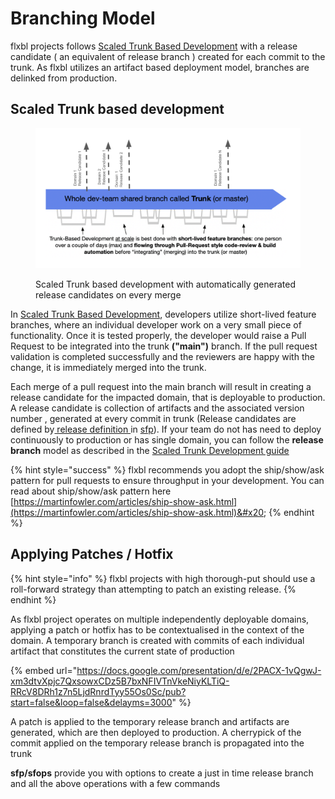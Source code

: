 # Branching Model

flxbl projects follows   [Scaled Trunk Based Development](https://trunkbaseddevelopment.com/) with a release candidate ( an equivalent of release branch ) created for each commit to the trunk. As flxbl utilizes an artifact based deployment model,   branches are delinked from production.

## Scaled Trunk based development

<figure><img src="../../.gitbook/assets/image (13).png" alt=""><figcaption><p>Scaled Trunk based development with automatically generated release candidates on every merge</p></figcaption></figure>

In [Scaled Trunk Based Development](https://trunkbaseddevelopment.com), developers utilize short-lived feature branches, where an individual developer work on a very small piece of functionality. Once it is tested properly, the developer would raise a Pull Request to be integrated into the trunk **("main")** branch. If the pull request validation is completed successfully and the reviewers are happy with the change, it is immediately merged into the trunk.

Each merge of a pull request into the main branch will result in creating a release candidate for the impacted domain, that is deployable to production. A release candidate is collection of artifacts and the associated version number , generated at every commit  in trunk (Release candidates are defined by[ release definition ](https://docs.flxbl.io/sfp/releasing-artifacts/release-definitions) in [sfp](https://docs.flxbl.io/sfp/)). If your team do not has need to deploy continuously  to production or has single domain, you can follow the **release branch** model as described in the [Scaled Trunk Development guide](https://trunkbaseddevelopment.com/branch-for-release/)

{% hint style="success" %}
flxbl recommends you adopt the ship/show/ask pattern for pull requests to ensure throughput in your development. You can read about ship/show/ask pattern here [https://martinfowler.com/articles/ship-show-ask.html](https://martinfowler.com/articles/ship-show-ask.html)&#x20;
{% endhint %}

## Applying Patches / Hotfix&#x20;

{% hint style="info" %}
flxbl projects with high thorough-put should use a roll-forward strategy than attempting to patch an existing release.&#x20;
{% endhint %}

As flxbl project operates on multiple independently deployable domains, applying a patch or hotfix has to be contextualised in the context of the domain. A temporary branch is created with commits of each individual artifact that constitutes the current state of production

{% embed url="https://docs.google.com/presentation/d/e/2PACX-1vQgwJ-xm3dtvXpjc7QxsowxCDz5B7bxNFIVTnVkeNiyKLTiQ-RRcV8DRh1z7n5LjdRnrdTyy55Os0Sc/pub?start=false&loop=false&delayms=3000" %}

A patch is applied to the temporary release branch and artifacts are generated, which are then deployed to production. A cherrypick of the commit applied on the temporary release branch is propagated into the trunk&#x20;

&#x20;**sfp/sfops** provide  you with options to create a just in time release branch and all the above operations with a few commands
